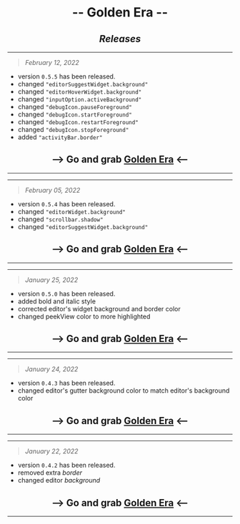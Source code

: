 # <div align="center"><b>-- Golden Era --</b></div>

## <div align="center"><i>Releases</i></div>

---

> _February 12, 2022_

- version `0.5.5` has been released.
- changed `"editorSuggestWidget.background"`
- changed `"editorHoverWidget.background"`
- changed `"inputOption.activeBackground"`
- changed `"debugIcon.pauseForeground"`
- changed `"debugIcon.startForeground"`
- changed `"debugIcon.restartForeground"`
- changed `"debugIcon.stopForeground"`
- added `"activityBar.border"`
## <div align="center">--> Go and grab <b>[Golden Era](https://marketplace.visualstudio.com/items?itemName=CodrJatin.golden-era)</b> <--</div>

---

---

> _February 05, 2022_

- version `0.5.4` has been released.
- changed `"editorWidget.background"`
- changed `"scrollbar.shadow"`
- changed `"editorSuggestWidget.background"`

## <div align="center">--> Go and grab <b>[Golden Era](https://marketplace.visualstudio.com/items?itemName=CodrJatin.golden-era)</b> <--</div>

---

---

> _January 25, 2022_

- version `0.5.0` has been released.
- added bold and italic style
- corrected editor's widget background and border color
- changed peekView color to more highlighted

## <div align="center">--> Go and grab <b>[Golden Era](https://marketplace.visualstudio.com/items?itemName=CodrJatin.golden-era)</b> <--</div>

---

---

> _January 24, 2022_

- version `0.4.3` has been released.
- changed editor's gutter background color to match editor's background color

## <div align="center">--> Go and grab <b>[Golden Era](https://marketplace.visualstudio.com/items?itemName=CodrJatin.golden-era)</b> <--</div>

---

---

> _January 22, 2022_

- version `0.4.2` has been released.
- removed extra _border_
- changed editor _background_

## <div align="center">--> Go and grab <b>[Golden Era](https://marketplace.visualstudio.com/items?itemName=CodrJatin.golden-era)</b> <--</div>

---
